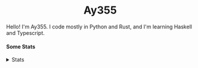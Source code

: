 <h1 align="center"><b>Ay355</b></h1>


Hello! I'm Ay355. I code mostly in Python and Rust, and I'm learning Haskell and Typescript.


#### Some Stats


<details>
<summary>Stats</summary>
<br>
 
<a href="https://github.com/Ay-355">
 <img align="center" src="https://github-readme-stats.vercel.app/api?username=Ay-355&theme=tokyonight&show_icons=true&count_private=true&hide_border=true" />
</a><a href="https://github.com/Ay-355">
  <img align="center" src="https://github-readme-stats.vercel.app/api/top-langs/?username=Ay-355&hide=toml,yaml,cmake&layout=compact&langs_count=8&theme=tokyonight&hide_border=true" />
</a>

 
&nbsp; <!-- Space character to put some space between the different stat types. -->

 
<!--START_SECTION:waka-->
**🐱 My GitHub Data** 

> 🏆 57 Contributions in the Year 2022
 > 
> 📦 1.8 kB Used in GitHub's Storage 
 > 
> 🚫 Not Opted to Hire
 > 
> 📜 12 Public Repositories 
 > 
> 🔑 2 Private Repositories  
 > 
**I'm a Night 🦉** 

```text
🌞 Morning    27 commits     ██░░░░░░░░░░░░░░░░░░░░░░░   8.26% 
🌆 Daytime    132 commits    ██████████░░░░░░░░░░░░░░░   40.37% 
🌃 Evening    160 commits    ████████████░░░░░░░░░░░░░   48.93% 
🌙 Night      8 commits      ░░░░░░░░░░░░░░░░░░░░░░░░░   2.45%

```
📅 **I'm Most Productive on Monday** 

```text
Monday       56 commits     ████░░░░░░░░░░░░░░░░░░░░░   17.13% 
Tuesday      48 commits     ███░░░░░░░░░░░░░░░░░░░░░░   14.68% 
Wednesday    42 commits     ███░░░░░░░░░░░░░░░░░░░░░░   12.84% 
Thursday     48 commits     ███░░░░░░░░░░░░░░░░░░░░░░   14.68% 
Friday       48 commits     ███░░░░░░░░░░░░░░░░░░░░░░   14.68% 
Saturday     49 commits     ███░░░░░░░░░░░░░░░░░░░░░░   14.98% 
Sunday       36 commits     ██░░░░░░░░░░░░░░░░░░░░░░░   11.01%

```


📊 **This Week I Spent My Time On** 

```text
💬 Programming Languages: 
Python                   1 hr 19 mins        ██████████████████████░░░   89.18% 
Text                     5 mins              █░░░░░░░░░░░░░░░░░░░░░░░░   6.37% 
JavaScript               3 mins              █░░░░░░░░░░░░░░░░░░░░░░░░   4.46%

🔥 Editors: 
Neovim                   1 hr 20 mins        ██████████████████████░░░   89.79% 
Notepad++                9 mins              ██░░░░░░░░░░░░░░░░░░░░░░░   10.21%

🐱‍💻 Projects: 
schoolwork               1 hr 1 min          █████████████████░░░░░░░░   68.36% 
Unknown Project          28 mins             ████████░░░░░░░░░░░░░░░░░   31.64%

💻 Operating System: 
Windows                  1 hr 29 mins        █████████████████████████   100.0%

```

**I Mostly Code in Python** 

```text
Python                   8 repos             ██████████████████░░░░░░░   72.73% 
HTML                     1 repo              ██░░░░░░░░░░░░░░░░░░░░░░░   9.09% 
C++                      1 repo              ██░░░░░░░░░░░░░░░░░░░░░░░   9.09% 
Rust                     1 repo              ██░░░░░░░░░░░░░░░░░░░░░░░   9.09%

```



 Last Updated on 03/04/2022 12:58:26 UTC
<!--END_SECTION:waka-->
</details>
